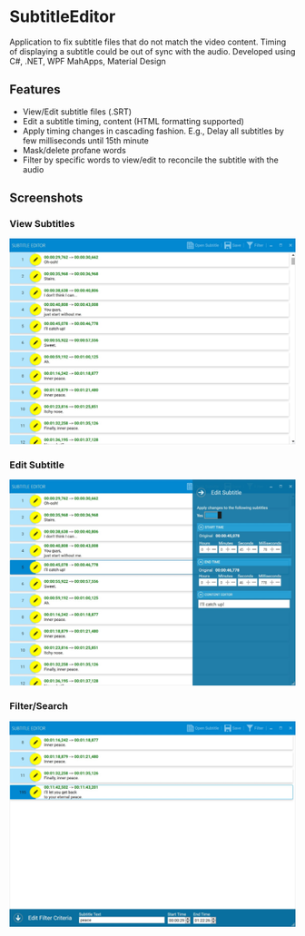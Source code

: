 # SubtitleEditor
Application to fix subtitle files that do not match the video content. Timing of displaying a subtitle could be out of sync with the audio. 
Developed using C#, .NET, WPF MahApps, Material Design

## Features
- View/Edit subtitle files (.SRT)
- Edit a subtitle timing, content (HTML formatting supported) 
- Apply timing changes in cascading fashion. E.g., Delay all subtitles by few milliseconds until 15th minute
- Mask/delete profane words
- Filter by specific words to view/edit to reconcile the subtitle with the audio

## Screenshots

### View Subtitles
![View Subtitles](https://github.com/pkarthick/SubtitleEditor/blob/main/Screenshots/Overview.jpg)

### Edit Subtitle
![Edit Subtitle](https://github.com/pkarthick/SubtitleEditor/blob/main/Screenshots/Editing.jpg)

### Filter/Search 
![Edit Subtitle](https://github.com/pkarthick/SubtitleEditor/blob/main/Screenshots/FilterPanel.jpg)
